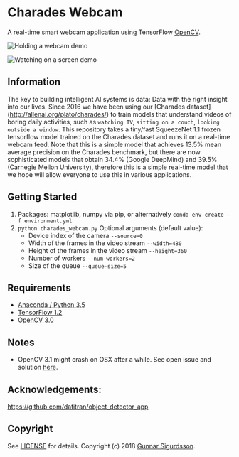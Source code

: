 # Charades Webcam

A real-time smart webcam application using TensorFlow [OpenCV](http://opencv.org/).

![Holding a webcam demo](./media/holding_webcam.gif)

![Watching on a screen demo](./media/watching_on_screen.gif)

## Information

The key to building intelligent AI systems is data: Data with the right insight into our lives. Since 2016 we have been using our [Charades dataset] (http://allenai.org/plato/charades/) to train models that understand videos of boring daily activities, such as `watching TV`, `sitting on a couch`, `looking outside a window`. This repository takes a tiny/fast SqueezeNet 1.1 frozen tensorflow model trained on the Charades dataset and runs it on a real-time webcam feed. Note that this is a simple model that achieves 13.5% mean average precision on the Charades benchmark, but there are now sophisticated models that obtain 34.4% (Google DeepMind) and 39.5% (Carnegie Mellon University), therefore this is a simple real-time model that we hope will allow everyone to use this in various applications.

## Getting Started
1. Packages:  matplotlib, numpy via pip, or alternatively `conda env create -f environment.yml`
2. `python charades_webcam.py`
    Optional arguments (default value):
    * Device index of the camera `--source=0`
    * Width of the frames in the video stream `--width=480`
    * Height of the frames in the video stream `--height=360`
    * Number of workers `--num-workers=2`
    * Size of the queue `--queue-size=5`

## Requirements
- [Anaconda / Python 3.5](https://www.continuum.io/downloads)
- [TensorFlow 1.2](https://www.tensorflow.org/)
- [OpenCV 3.0](http://opencv.org/)

## Notes
- OpenCV 3.1 might crash on OSX after a while. See open issue and solution [here](https://github.com/opencv/opencv/issues/5874).

## Acknowledgements: 
https://github.com/datitran/object_detector_app

## Copyright

See [LICENSE](LICENSE) for details.
Copyright (c) 2018 [Gunnar Sigurdsson](https://github.com/gsig).
